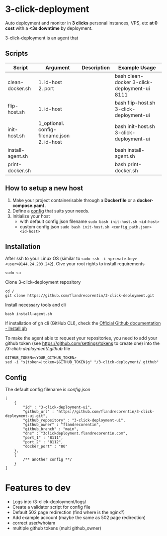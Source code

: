 # 3-click-deployment

Auto deployment and monitor in **3 clicks** personal instances, VPS, etc **at 0 cost** with a **<3s downtime** by deployment.

3-click-deployment is an agent that

## Scripts

| Script           | Argument                                          | Description | Example Usage                                |
|------------------|---------------------------------------------------|-------------|----------------------------------------------|
| clean-docker.sh  | 1. id-host <br/> 2. port                          |             | bash clean-docker 3-click-deployment-ui 8111 |
| flip-host.sh     | 1. id-host                                        |             | bash flip-host.sh  3-click-deployment-ui     |
| init-host.sh     | 1_optional. config-filename.json <br/> 2. id-host |             | bash init-host.sh  3-click-deployment-ui     |
| install-agent.sh |                                                   |             | bash install-agent.sh                        |
| print-docker.sh  |                                                   |             | bash print-docker.sh                         |


## How to setup a new host

1. Make your project containerisable through a **Dockerfile** or a **docker-compose.yaml** .
2. Define a [config](#config) that suits your needs.
3. Initialize your host 
   - with default config.json filename ```sudo bash init-host.sh <id-host>```
   - custom config.json ```sudo bash init-host.sh <config_path.json> <id-host>```

## Installation

After ssh to your Linux OS (similar to ```sudo ssh -i <private.key> <user>@144.24.203.242```). Give your root rights to install requirements

```{bash}
sudo su
```

Clone 3-click-deployment repository
```{bash}
cd /
git clone https://github.com/flandrecorentin/3-click-deployment.git
```

Install necessary tools and cli
```{bash}
bash install-agent.sh
```

If installation of gh cli (GitHub CLI), check the [Official Github documentation - Install gh](https://github.com/cli/cli?tab=readme-ov-file#installation)

To make the agent able to request your repositories, you need to add your github token (see https://github.com/settings/tokens to create one) into the _/3-click-deployment/.github_ file

```{bash}
GITHUB_TOKEN=<YOUR_GITHUB_TOKEN>
sed -i "s|token=|token=$GITHUB_TOKEN|g" "/3-click-deployment/.github"
```

## Config

The default config filename is _config.json_

```{json}
[
    {
        "id" : "3-click-deployment-ui",
        "github_url" : "https://github.com/flandrecorentin/3-click-deployment-ui.git",
        "github_repository" : "3-click-deployment-ui",
        "github_owner" : "flandrecorentin",
        "github_branch" : "main",
        "dns" : "3clickdeployment.flandrecorentin.com",
        "port_1" : "8111",
        "port_2" : "8112",
        "docker_port" : "80"
    },
    {
        /** another config **/
    }
]
```

# Features to dev

- Logs into /3-click-deployment/logs/
- Create a validator script for config file
- Default 502 page redirection (find where is the nginx?)
- Add example account (maybe the same as 502 page redirection)
- correct user/whoiam 
- multiple github tokens (multi github_owner)
